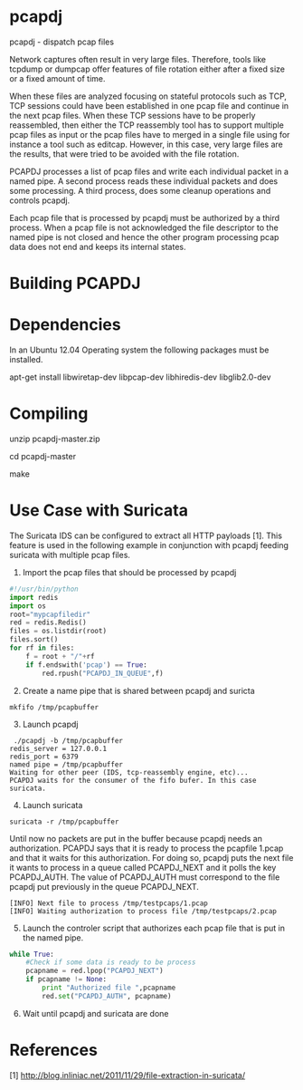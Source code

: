 pcapdj
======

pcapdj - dispatch pcap files

Network captures often result in very large files. Therefore, tools like
tcpdump or dumpcap offer features of file rotation either after a fixed
size or a fixed amount of time.

When these files are analyzed focusing on stateful protocols such as TCP, 
TCP sessions could have been established in one pcap file and continue in
the next pcap files. When these TCP sessions have to be properly reassembled,
then either the TCP reassembly tool has to support multiple pcap files as
input or the pcap files have to merged in a single file using for instance a
tool such as editcap. However, in this case, very large files are the results,
that were tried to be avoided with the file rotation. 

PCAPDJ processes a list of pcap files and write each individual packet in a
named pipe. A second process reads these individual packets and does some
processing. A third process, does some cleanup operations and controls pcapdj. 

Each pcap file that is processed by pcapdj must be authorized by a third process. When a pcap file is not acknowledged the file descriptor to the named pipe
is not closed and hence the other program processing pcap data does not end and
keeps its internal states.

Building PCAPDJ
===============

Dependencies
============


In an Ubuntu 12.04 Operating system the following packages must be installed.

apt-get install libwiretap-dev libpcap-dev libhiredis-dev libglib2.0-dev

Compiling
=========

unzip pcapdj-master.zip

cd pcapdj-master

make

Use Case with Suricata
======================

The Suricata IDS can be configured to extract all HTTP payloads [1].
This feature is used in the following example in conjunction with pcapdj
feeding suricata with multiple pcap files.

1. Import the pcap files that should be processed by pcapdj

```python
#!/usr/bin/python
import redis
import os
root="mypcapfiledir"
red = redis.Redis()
files = os.listdir(root)
files.sort()
for rf in files:
    f = root + "/"+rf
    if f.endswith('pcap') == True:
        red.rpush("PCAPDJ_IN_QUEUE",f)
```

2. Create a name pipe that is shared between pcapdj and suricta
```
mkfifo /tmp/pcapbuffer
```

3. Launch pcapdj
```
 ./pcapdj -b /tmp/pcapbuffer 
redis_server = 127.0.0.1
redis_port = 6379
named pipe = /tmp/pcapbuffer
Waiting for other peer (IDS, tcp-reassembly engine, etc)...
PCAPDJ waits for the consumer of the fifo bufer. In this case suricata.
```

4. Launch suricata
```
suricata -r /tmp/pcapbuffer 
```

Until now no packets are put in the buffer because pcapdj needs an
authorization. PCAPDJ says that it is ready to process the pcapfile 1.pcap
and that it waits for this authorization.  For doing so, pcapdj puts the
next file it wants to process in a queue called PCAPDJ_NEXT and it polls the
key PCAPDJ_AUTH. The value of PCAPDJ_AUTH must correspond to the file pcapdj 
put previously in the queue PCAPDJ_NEXT.

```
[INFO] Next file to process /tmp/testpcaps/1.pcap
[INFO] Waiting authorization to process file /tmp/testpcaps/2.pcap
```

5. Launch the controler script that authorizes each pcap file that is put 
in the named pipe.

```python
while True:
    #Check if some data is ready to be process
    pcapname = red.lpop("PCAPDJ_NEXT")
    if pcapname != None:
        print "Authorized file ",pcapname
        red.set("PCAPDJ_AUTH", pcapname)
```

6. Wait until pcapdj and suricata are done

References
==========
[1] http://blog.inliniac.net/2011/11/29/file-extraction-in-suricata/
